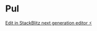 # Pul

[Edit in StackBlitz next generation editor ⚡️](https://stackblitz.com/~/github.com/Greenlotus07/Pul)